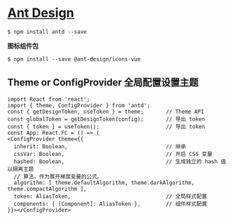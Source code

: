# [Ant Design](https://ant-design.antgroup.com/index-cn)

    $ npm install antd --save

**图标组件包**

    $ npm install --save @ant-design/icons-vue    

## Theme or ConfigProvider 全局配置设置主题

```tsx
import React from 'react';
import { theme, ConfigProvider } from 'antd';
const { getDesignToken, useToken } = theme;       // Theme API
const globalToken = getDesignToken(config);       // 导出 token
const { token } = useToken();                     // 导出 token
const App: React.FC = () => (
<ConfigProvider theme={{
  inherit: Boolean,                               // 继承
  cssVar: Boolean,                                // 开启 CSS 变量
  hashed: Boolean,                                // 生成独立的 hash 值以隔离主题
  // 算法，作为展开梯度变量的公式。
  algorithm: [ theme.defaultAlgorithm, theme.darkAlgorithm, theme.compactAlgorithm ],
  token: AliasToken,                              // 全局样式配置
  components: { [Component]: AliasToken },        // 组件样式配置
}}></ConfigProvider>
```